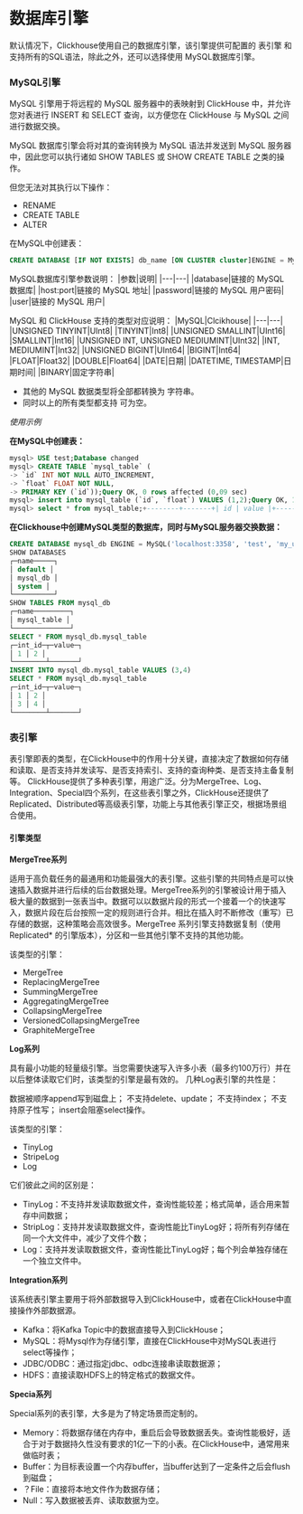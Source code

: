 # 数据库引擎

默认情况下，Clickhouse使用自己的数据库引擎，该引擎提供可配置的 表引擎 和 支持所有的SQL语法，除此之外，还可以选择使用 MySQL数据库引擎。

### MySQL引擎

MySQL 引擎用于将远程的 MySQL 服务器中的表映射到 ClickHouse 中，并允许您对表进行 INSERT 和 SELECT 查询，以方便您在 ClickHouse 与 MySQL 之间进行数据交换。

MySQL 数据库引擎会将对其的查询转换为 MySQL 语法并发送到 MySQL 服务器中，因此您可以执行诸如 SHOW TABLES 或 SHOW CREATE TABLE 之类的操作。

但您无法对其执行以下操作：
 - RENAME
 - CREATE TABLE
 - ALTER

 在MySQL中创建表：
 ```SQL
CREATE DATABASE [IF NOT EXISTS] db_name [ON CLUSTER cluster]ENGINE = MySQL('host:port', ['database' | database], 'user', 'password')
 ```

MySQL数据库引擎参数说明：
|参数|说明|
|---|---|
|database|链接的 MySQL 数据库|
|host:port|链接的 MySQL 地址|
|password|链接的 MySQL 用户密码|
|user|链接的 MySQL 用户|

MySQL 和 ClickHouse 支持的类型对应说明：
|MySQL|Clcikhouse|
|---|---|
|UNSIGNED TINYINT|UInt8|
|TINYINT|Int8|
|UNSIGNED SMALLINT|UInt16|
|SMALLINT|Int16|
|UNSIGNED INT, UNSIGNED MEDIUMINT|UInt32|
|INT, MEDIUMINT|Int32|
|UNSIGNED BIGINT|UInt64|
|BIGINT|Int64|
|FLOAT|Float32|
|DOUBLE|Float64|
|DATE|日期|
|DATETIME, TIMESTAMP|日期时间|
|BINARY|固定字符串|

 - 其他的 MySQL 数据类型将全部都转换为 字符串。
 - 同时以上的所有类型都支持 可为空。

*使用示例*

**在MySQL中创建表：**

```SQL
mysql> USE test;Database changed
mysql> CREATE TABLE `mysql_table` (
-> `id` INT NOT NULL AUTO_INCREMENT,
-> `float` FLOAT NOT NULL,
-> PRIMARY KEY (`id`));Query OK, 0 rows affected (0,09 sec)
mysql> insert into mysql_table (`id`, `float`) VALUES (1,2);Query OK, 1 row affected (0,00 sec)
mysql> select * from mysql_table;+--------+-------+| id | value |+--------+-------+| 1 | 2 |+--------+-------+1 row in set (0,00 sec)
```

**在Clickhouse中创建MySQL类型的数据库，同时与MySQL服务器交换数据：**

```SQL
CREATE DATABASE mysql_db ENGINE = MySQL('localhost:3358', 'test', 'my_user', 'user_password')
SHOW DATABASES
┌─name─────┐
│ default │
│ mysql_db │
│ system │
└──────────┘
SHOW TABLES FROM mysql_db
┌─name─────────┐
│ mysql_table │
└──────────────┘
SELECT * FROM mysql_db.mysql_table
┌─int_id─┬─value─┐
│ 1 │ 2 │
└────────┴───────┘
INSERT INTO mysql_db.mysql_table VALUES (3,4)
SELECT * FROM mysql_db.mysql_table
┌─int_id─┬─value─┐
│ 1 │ 2 │
│ 3 │ 4 │
└────────┴───────┘
```

### 表引擎

表引擎即表的类型，在ClickHouse中的作用十分关键，直接决定了数据如何存储和读取、是否支持并发读写、是否支持索引、支持的查询种类、是否支持主备复制等。
ClickHouse提供了多种表引擎，用途广泛。分为MergeTree、Log、Integration、Special四个系列，在这些表引擎之外，ClickHouse还提供了Replicated、Distributed等高级表引擎，功能上与其他表引擎正交，根据场景组合使用。

#### 引擎类型

**MergeTree系列**

适用于高负载任务的最通用和功能最强大的表引擎。这些引擎的共同特点是可以快速插入数据并进行后续的后台数据处理。MergeTree系列的引擎被设计用于插入极大量的数据到一张表当中。数据可以以数据片段的形式一个接着一个的快速写入，数据片段在后台按照一定的规则进行合并。相比在插入时不断修改（重写）已存储的数据，这种策略会高效很多。MergeTree 系列引擎支持数据复制（使用 Replicated* 的引擎版本），分区和一些其他引擎不支持的其他功能。

该类型的引擎：

 - MergeTree
 - ReplacingMergeTree
 - SummingMergeTree
 - AggregatingMergeTree
 - CollapsingMergeTree
 - VersionedCollapsingMergeTree
 - GraphiteMergeTree

**Log系列**

具有最小功能的轻量级引擎。当您需要快速写入许多小表（最多约100万行）并在以后整体读取它们时，该类型的引擎是最有效的。
几种Log表引擎的共性是：

数据被顺序append写到磁盘上；
不支持delete、update；
不支持index；
不支持原子性写；
insert会阻塞select操作。

该类型的引擎：

- TinyLog
- StripeLog
- Log

它们彼此之间的区别是：
- TinyLog：不支持并发读取数据文件，查询性能较差；格式简单，适合用来暂存中间数据；
- StripLog：支持并发读取数据文件，查询性能比TinyLog好；将所有列存储在同一个大文件中，减少了文件个数；
- Log：支持并发读取数据文件，查询性能比TinyLog好；每个列会单独存储在一个独立文件中。


**Integration系列**

该系统表引擎主要用于将外部数据导入到ClickHouse中，或者在ClickHouse中直接操作外部数据源。
- Kafka：将Kafka Topic中的数据直接导入到ClickHouse；
- MySQL：将Mysql作为存储引擎，直接在ClickHouse中对MySQL表进行select等操作；
- JDBC/ODBC：通过指定jdbc、odbc连接串读取数据源；
- HDFS：直接读取HDFS上的特定格式的数据文件。

**Specia系列**

Special系列的表引擎，大多是为了特定场景而定制的。
- Memory：将数据存储在内存中，重启后会导致数据丢失。查询性能极好，适合于对于数据持久性没有要求的1亿一下的小表。在ClickHouse中，通常用来做临时表；
- Buffer：为目标表设置一个内存buffer，当buffer达到了一定条件之后会flush到磁盘；
- ？File：直接将本地文件作为数据存储；
- Null：写入数据被丢弃、读取数据为空。
